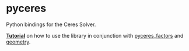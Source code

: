 # pyceres

Python bindings for the Ceres Solver.

**[Tutorial](https://notes.andrewtorgesen.com/doku.php?id=public:autonomy:implementation:opt-libs:ceres)** on how to use the library in conjunction with [pyceres_factors](./pyceres_factors.md) and [geometry](./geometry.md).


